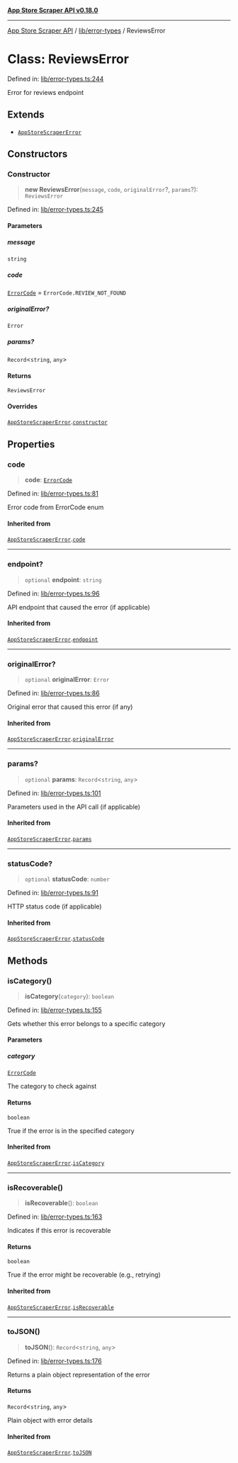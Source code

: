 [**App Store Scraper API v0.18.0**](../../../README.md)

***

[App Store Scraper API](../../../modules.md) / [lib/error-types](../README.md) / ReviewsError

# Class: ReviewsError

Defined in: [lib/error-types.ts:244](https://github.com/facundoolano/app-store-scraper/blob/7e1baf8350e9d5936df88e03bdbb2e2ecea26d48/lib/error-types.ts#L244)

Error for reviews endpoint

## Extends

- [`AppStoreScraperError`](AppStoreScraperError.md)

## Constructors

### Constructor

> **new ReviewsError**(`message`, `code`, `originalError`?, `params`?): `ReviewsError`

Defined in: [lib/error-types.ts:245](https://github.com/facundoolano/app-store-scraper/blob/7e1baf8350e9d5936df88e03bdbb2e2ecea26d48/lib/error-types.ts#L245)

#### Parameters

##### message

`string`

##### code

[`ErrorCode`](../enumerations/ErrorCode.md) = `ErrorCode.REVIEW_NOT_FOUND`

##### originalError?

`Error`

##### params?

`Record`\<`string`, `any`\>

#### Returns

`ReviewsError`

#### Overrides

[`AppStoreScraperError`](AppStoreScraperError.md).[`constructor`](AppStoreScraperError.md#constructor)

## Properties

### code

> **code**: [`ErrorCode`](../enumerations/ErrorCode.md)

Defined in: [lib/error-types.ts:81](https://github.com/facundoolano/app-store-scraper/blob/7e1baf8350e9d5936df88e03bdbb2e2ecea26d48/lib/error-types.ts#L81)

Error code from ErrorCode enum

#### Inherited from

[`AppStoreScraperError`](AppStoreScraperError.md).[`code`](AppStoreScraperError.md#code)

***

### endpoint?

> `optional` **endpoint**: `string`

Defined in: [lib/error-types.ts:96](https://github.com/facundoolano/app-store-scraper/blob/7e1baf8350e9d5936df88e03bdbb2e2ecea26d48/lib/error-types.ts#L96)

API endpoint that caused the error (if applicable)

#### Inherited from

[`AppStoreScraperError`](AppStoreScraperError.md).[`endpoint`](AppStoreScraperError.md#endpoint)

***

### originalError?

> `optional` **originalError**: `Error`

Defined in: [lib/error-types.ts:86](https://github.com/facundoolano/app-store-scraper/blob/7e1baf8350e9d5936df88e03bdbb2e2ecea26d48/lib/error-types.ts#L86)

Original error that caused this error (if any)

#### Inherited from

[`AppStoreScraperError`](AppStoreScraperError.md).[`originalError`](AppStoreScraperError.md#originalerror)

***

### params?

> `optional` **params**: `Record`\<`string`, `any`\>

Defined in: [lib/error-types.ts:101](https://github.com/facundoolano/app-store-scraper/blob/7e1baf8350e9d5936df88e03bdbb2e2ecea26d48/lib/error-types.ts#L101)

Parameters used in the API call (if applicable)

#### Inherited from

[`AppStoreScraperError`](AppStoreScraperError.md).[`params`](AppStoreScraperError.md#params)

***

### statusCode?

> `optional` **statusCode**: `number`

Defined in: [lib/error-types.ts:91](https://github.com/facundoolano/app-store-scraper/blob/7e1baf8350e9d5936df88e03bdbb2e2ecea26d48/lib/error-types.ts#L91)

HTTP status code (if applicable)

#### Inherited from

[`AppStoreScraperError`](AppStoreScraperError.md).[`statusCode`](AppStoreScraperError.md#statuscode)

## Methods

### isCategory()

> **isCategory**(`category`): `boolean`

Defined in: [lib/error-types.ts:155](https://github.com/facundoolano/app-store-scraper/blob/7e1baf8350e9d5936df88e03bdbb2e2ecea26d48/lib/error-types.ts#L155)

Gets whether this error belongs to a specific category

#### Parameters

##### category

[`ErrorCode`](../enumerations/ErrorCode.md)

The category to check against

#### Returns

`boolean`

True if the error is in the specified category

#### Inherited from

[`AppStoreScraperError`](AppStoreScraperError.md).[`isCategory`](AppStoreScraperError.md#iscategory)

***

### isRecoverable()

> **isRecoverable**(): `boolean`

Defined in: [lib/error-types.ts:163](https://github.com/facundoolano/app-store-scraper/blob/7e1baf8350e9d5936df88e03bdbb2e2ecea26d48/lib/error-types.ts#L163)

Indicates if this error is recoverable

#### Returns

`boolean`

True if the error might be recoverable (e.g., retrying)

#### Inherited from

[`AppStoreScraperError`](AppStoreScraperError.md).[`isRecoverable`](AppStoreScraperError.md#isrecoverable)

***

### toJSON()

> **toJSON**(): `Record`\<`string`, `any`\>

Defined in: [lib/error-types.ts:176](https://github.com/facundoolano/app-store-scraper/blob/7e1baf8350e9d5936df88e03bdbb2e2ecea26d48/lib/error-types.ts#L176)

Returns a plain object representation of the error

#### Returns

`Record`\<`string`, `any`\>

Plain object with error details

#### Inherited from

[`AppStoreScraperError`](AppStoreScraperError.md).[`toJSON`](AppStoreScraperError.md#tojson)
